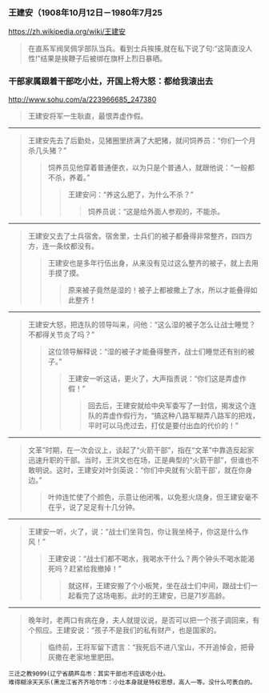### 王建安（1908年10月12日－1980年7月25
https://zh.wikipedia.org/wiki/王建安
>在直系军阀吴佩孚部队当兵。看到士兵挨揍,就在私下说了句:“这简直没人性!”结果是挨鞭子后被绑在旗杆上烈日暴晒。
### 干部家属跟着干部吃小灶，开国上将大怒：都给我滚出去
http://www.sohu.com/a/223966685_247380
>王建安将军一生耿直，最恨弄虚作假。
---
>王建安先去了后勤处，见猪圈里挤满了大肥猪，就问饲养员：“你们一个月杀几头猪？”
>>饲养员见他穿着普通便衣，以为只是个普通人，就跟他说：“一般都不杀，养着。”
>>>王建安问：“养这么肥了，为什么不杀？”
>>>>饲养员说：“这是给外面人参观的，不能杀。
---
>王建安又去了士兵宿舍。宿舍里，士兵们的被子都叠得非常整齐，四四方方，连一条纹都没有。
>>王建安也是多年行伍出身，从来没有见过这么整齐的被子，就上去用手摸了摸。
>>>原来被子竟然是湿的！被子上都被撒上了水，所以才能叠得如此整齐！
---
>王建安大怒，把连队的领导叫来，问他：“这么湿的被子怎么让战士睡觉？不都得关节炎了吗？”
>>这位领导解释说：“湿的被子才能叠得整齐，战士们睡觉还有别的被子。”
>>>王建安一听这话，更火了，大声指责说：“你们这是弄虚作假！”
>>>>回去后，王建安就给中央军委写了一封信，揭发这个连队的弄虚作假行为，“搞这种八路军糊弄八路军的把戏，平时可以马虎过去，打仗是要付出血的代价的！”
---
>文革”时期，在一次会议上，谈起了“火箭干部”，指在“文革”中靠造反起家迅速升职的干部。当时，王洪文也在场，正是典型的“火箭干部”，但谁也不敢明说。这时，王建安对叶剑英说：“你们中央就有‘火箭干部’，就在你身边。”
>>叶帅连忙使了个颜色，示意让他闭嘴，以免惹火烧身，但王建安毫不在乎，说了足足有十几分钟。
---
>王建安一听，火了，说：“战士们坐背包，你让我坐椅子，你这是什么作风！”
>>王建安说：“战士们都不喝水，我喝水干什么？两个钟头不喝水能渴死吗？赶紧给我撤掉！”
>>>就这样，王建安搬了个小板凳，坐在战士们中间，跟战士们一起看完了这场电影。此时的王建安，已是71岁高龄。
---
>晚年时，老两口有病在身，夫人就提议说，是否可以把一个孩子调回来，有个照应。王建安说：“孩子不是我们的私有财产，也是国家的。
>>临终前，王将军留下遗言：“我死后不进八宝山，不开追悼会，把骨灰撒在老家地里肥田。
```
三迁之教9099(辽宁省葫芦岛市：其实干部也不应该吃小灶。
难得糊涂天天乐(黑龙江省齐齐哈尔市：小灶本身就是特权思想，高人一等。没什么可表白的。